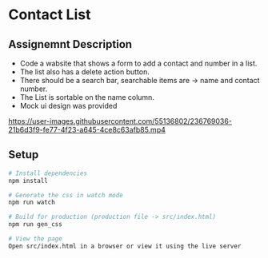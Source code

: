 # Contact List

## Assignemnt Description
 - Code a wabsite that shows a form to add a contact and number in a list.
 - The list also has a delete action button. 
 - There should be a search bar, searchable items are -> name and contact number.
 - The List is sortable on the name column.
 - Mock ui design was provided

https://user-images.githubusercontent.com/55136802/236769036-21b6d3f9-fe77-4f23-a645-4ce8c63afb85.mp4

## Setup

```bash
# Install dependencies
npm install

# Generate the css in watch mode
npm run watch

# Build for production (production file -> src/index.html)
npm run gen_css

# View the page
Open src/index.html in a browser or view it using the live server
```
